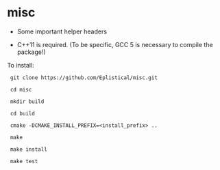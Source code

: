 # misc

* Some important helper headers

* C++11 is required. (To be specific, GCC 5 is necessary to compile the package!)

To install:
```
 git clone https://github.com/Eplistical/misc.git
 
 cd misc
 
 mkdir build
 
 cd build
 
 cmake -DCMAKE_INSTALL_PREFIX=<install_prefix> .. 
 
 make
 
 make install
 
 make test
```
